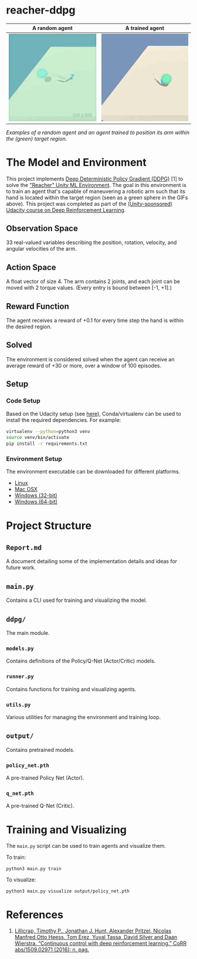 # reacher-ddpg

A random agent             |  A trained agent
:-------------------------:|:-------------------------:
![trained agent](images/random.gif) | ![random agent](images/trained.gif)

*Examples of a random agent and an agent trained to position its arm within the (green) target region.*

# The Model and Environment
This project implements [Deep Deterministic Policy Gradient (DDPG)](https://spinningup.openai.com/en/latest/algorithms/ddpg.html) [1]
to solve the ["Reacher" Unity ML Environment](https://github.com/Unity-Technologies/ml-agents/blob/master/docs/Learning-Environment-Examples.md#reacher).
The goal in this environment is to train an agent that's capable of maneuvering a robotic arm such that its hand is
located within the target region (seen as a green sphere in the GIFs above). This project was completed as part of the
[(Unity-sponsored) Udacity course on Deep Reinforcement Learning](https://unity3d.com/learn/drl-nanodegree).

## Observation Space
33 real-valued variables describing the position, rotation, velocity, and angular velocities of the arm. 

## Action Space
A float vector of size 4. The arm contains 2 joints, and each joint can be moved with 2 torque values. (Every entry is
bound between [-1, +1].)

## Reward Function
The agent receives a reward of +0.1 for every time step the hand is within the desired region.

## Solved
The environment is considered solved when the agent can receive an average reward of +30 or more, over a window of 100
episodes.

## Setup
### Code Setup
Based on the Udacity setup (see [here](https://github.com/udacity/deep-reinforcement-learning/tree/55474449a112fa72323f484c4b7a498c8dc84be1#dependencies)),
Conda/virtualenv can be used to install the required dependencies. For example:
```bash
virtualenv --python=python3 venv
source venv/bin/activate
pip install -r requirements.txt
```

### Environment Setup
The environment executable can be downloaded for different platforms.
- [Linux](https://s3-us-west-1.amazonaws.com/udacity-drlnd/P2/Reacher/one_agent/Reacher_Linux.zip)
- [Mac OSX](https://s3-us-west-1.amazonaws.com/udacity-drlnd/P2/Reacher/one_agent/Reacher.app.zip) 
- [Windows (32-bit)](https://s3-us-west-1.amazonaws.com/udacity-drlnd/P2/Reacher/one_agent/Reacher_Windows_x86.zip)
- [Windows (64-bit)](https://s3-us-west-1.amazonaws.com/udacity-drlnd/P2/Reacher/one_agent/Reacher_Windows_x86_64.zip)

# Project Structure
## `Report.md`
A document detailing some of the implementation details and ideas for future work.

## `main.py`
Contains a CLI used for training and visualizing the model.

## `ddpg/`
The main module.
### `models.py`
Contains definitions of the Policy/Q-Net (Actor/Critic) models.
### `runner.py`
Contains functions for training and visualizing agents.
### `utils.py`
Various utilities for managing the environment and training loop.

## `output/`
Contains pretrained models.
### `policy_net.pth`
A pre-trained Policy Net (Actor).
### `q_net.pth`
A pre-trained Q-Net (Critic).

# Training and Visualizing
The `main.py` script can be used to train agents and visualize them.

To train:
```
python3 main.py train
```

To visualize:
```
python3 main.py visualize output/policy_net.pth
```

# References
1. [Lillicrap, Timothy P., Jonathan J. Hunt, Alexander Pritzel, Nicolas Manfred Otto Heess, Tom Erez, Yuval Tassa, David Silver and Daan Wierstra. “Continuous control with deep reinforcement learning.” CoRR abs/1509.02971 (2016): n. pag.](https://www.semanticscholar.org/paper/Continuous-control-with-deep-reinforcement-learning-Lillicrap-Hunt/024006d4c2a89f7acacc6e4438d156525b60a98f)
